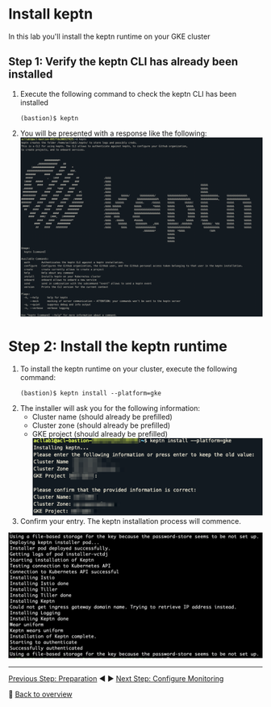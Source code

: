 # Install keptn

In this lab you'll install the keptn runtime on your GKE cluster

## Step 1: Verify the keptn CLI has already been installed
1. Execute the following command to check the keptn CLI has been installed
    ```
    (bastion)$ keptn
    ```
1. You will be presented with a response like the following:
![keptn](../assets/keptnCLI.png)


# Step 2: Install the keptn runtime
1. To install the keptn runtime on your cluster, execute the following command:
    ```
    (bastion)$ keptn install --platform=gke
    ```
1. The installer will ask you for the following information:
    - Cluster name (should already be prefilled)
    - Cluster zone (should already be prefilled)
    - GKE project (should already be prefilled)
    ![keptn](../assets/keptnInstall.png)
1. Confirm your entry. The keptn installation process will commence.

![keptn_install](../assets/keptn_installation_logs.png)

---

[Previous Step: Preparation](../00_Preparation) :arrow_backward: :arrow_forward: [Next Step: Configure Monitoring](../02_Configure_Monitoring)

:arrow_up_small: [Back to overview](../)
